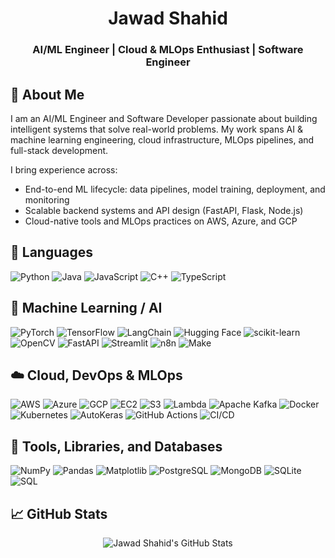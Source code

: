 <h1 align="center">Jawad Shahid</h1>
<h3 align="center">AI/ML Engineer | Cloud & MLOps Enthusiast | Software Engineer</h3>

## 🚀 About Me

I am an AI/ML Engineer and Software Developer passionate about building intelligent systems that solve real-world problems. My work spans AI & machine learning engineering, cloud infrastructure, MLOps pipelines, and full-stack development.

I bring experience across:
- End-to-end ML lifecycle: data pipelines, model training, deployment, and monitoring
- Scalable backend systems and API design (FastAPI, Flask, Node.js)
- Cloud-native tools and MLOps practices on AWS, Azure, and GCP

## 🧠 Languages
<p>
  <img alt="Python" src="https://img.shields.io/badge/Python-3776AB?style=for-the-badge&logo=python&logoColor=white" />
  <img alt="Java" src="https://img.shields.io/badge/Java-007396?style=for-the-badge&logo=java&logoColor=white" />
  <img alt="JavaScript" src="https://img.shields.io/badge/JavaScript-F7DF1E?style=for-the-badge&logo=javascript&logoColor=black" />
  <img alt="C++" src="https://img.shields.io/badge/C++-00599C?style=for-the-badge&logo=c%2B%2B&logoColor=white" />
  <img alt="TypeScript" src="https://img.shields.io/badge/TypeScript-3178C6?style=for-the-badge&logo=typescript&logoColor=white" />
</p>

## 🧠 Machine Learning / AI
<p>
  <img alt="PyTorch" src="https://img.shields.io/badge/PyTorch-EE4C2C?style=for-the-badge&logo=pytorch&logoColor=white" />
  <img alt="TensorFlow" src="https://img.shields.io/badge/TensorFlow-FF6F00?style=for-the-badge&logo=tensorflow&logoColor=white" />
  <img alt="LangChain" src="https://img.shields.io/badge/LangChain-black?style=for-the-badge" />
  <img alt="Hugging Face" src="https://img.shields.io/badge/HuggingFace-FFAE1A?style=for-the-badge&logo=huggingface&logoColor=black" />
  <img alt="scikit-learn" src="https://img.shields.io/badge/scikit--learn-F7931E?style=for-the-badge&logo=scikit-learn&logoColor=white" />
  <img alt="OpenCV" src="https://img.shields.io/badge/OpenCV-5C3EE8?style=for-the-badge&logo=opencv&logoColor=white" />
  <img alt="FastAPI" src="https://img.shields.io/badge/FastAPI-009688?style=for-the-badge&logo=fastapi&logoColor=white" />
  <img alt="Streamlit" src="https://img.shields.io/badge/Streamlit-FF4B4B?style=for-the-badge&logo=streamlit&logoColor=white" />
  <img alt="n8n" src="https://img.shields.io/badge/n8n-EA580C?style=for-the-badge&logo=n8n&logoColor=white" />
  <img alt="Make" src="https://img.shields.io/badge/Make-6A67FF?style=for-the-badge&logo=make&logoColor=white" />

</p>

## ☁️ Cloud, DevOps & MLOps
<p>
  <img alt="AWS" src="https://img.shields.io/badge/AWS-232F3E?style=for-the-badge&logo=amazon-aws&logoColor=white" />
  <img alt="Azure" src="https://img.shields.io/badge/Azure-0078D4?style=for-the-badge&logo=microsoft-azure&logoColor=white" />
  <img alt="GCP" src="https://img.shields.io/badge/Google%20Cloud-4285F4?style=for-the-badge&logo=google-cloud&logoColor=white" />
  <img alt="EC2" src="https://img.shields.io/badge/EC2-FF9900?style=for-the-badge&logo=amazon-ec2&logoColor=white" />
  <img alt="S3" src="https://img.shields.io/badge/S3-569A31?style=for-the-badge&logo=amazon-s3&logoColor=white" />
  <img alt="Lambda" src="https://img.shields.io/badge/Lambda-FF9900?style=for-the-badge&logo=aws-lambda&logoColor=white" />
  <img alt="Apache Kafka" src="https://img.shields.io/badge/Apache%20Kafka-231F20?style=for-the-badge&logo=apache-kafka&logoColor=white" />
  <img alt="Docker" src="https://img.shields.io/badge/Docker-2496ED?style=for-the-badge&logo=docker&logoColor=white" />
  <img alt="Kubernetes" src="https://img.shields.io/badge/Kubernetes-326CE5?style=for-the-badge&logo=kubernetes&logoColor=white" />
  <img alt="AutoKeras" src="https://img.shields.io/badge/AutoKeras-FF6F00?style=for-the-badge&logo=tensorflow&logoColor=white" />
  <img alt="GitHub Actions" src="https://img.shields.io/badge/GitHub%20Actions-2088FF?style=for-the-badge&logo=github-actions&logoColor=white" />
  <img alt="CI/CD" src="https://img.shields.io/badge/CI%2FCD-blue?style=for-the-badge" />
</p>

## 🧰 Tools, Libraries, and Databases
<p>
  <img alt="NumPy" src="https://img.shields.io/badge/NumPy-013243?style=for-the-badge&logo=numpy&logoColor=white" />
  <img alt="Pandas" src="https://img.shields.io/badge/Pandas-150458?style=for-the-badge&logo=pandas&logoColor=white" />
  <img alt="Matplotlib" src="https://img.shields.io/badge/Matplotlib-11557C?style=for-the-badge&logo=matplotlib&logoColor=white" />
  <img alt="PostgreSQL" src="https://img.shields.io/badge/PostgreSQL-4169E1?style=for-the-badge&logo=postgresql&logoColor=white" />
  <img alt="MongoDB" src="https://img.shields.io/badge/MongoDB-47A248?style=for-the-badge&logo=mongodb&logoColor=white" />
  <img alt="SQLite" src="https://img.shields.io/badge/SQLite-003B57?style=for-the-badge&logo=sqlite&logoColor=white" />
  <img alt="SQL" src="https://img.shields.io/badge/SQL-CC2927?style=for-the-badge&logo=microsoft-sql-server&logoColor=white" />
</p>

## 📈 GitHub Stats
<p align="center">
  <img src="https://github-readme-stats.vercel.app/api?username=jawadshahid07&show_icons=true&theme=dark" alt="Jawad Shahid's GitHub Stats" /> <br/>
</p>
